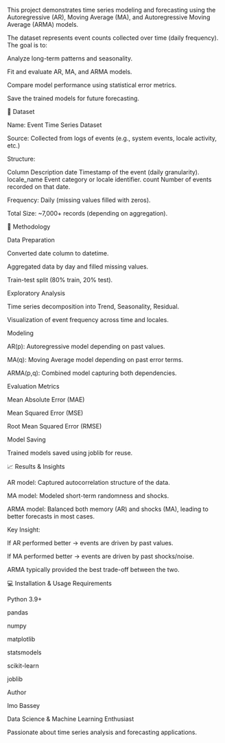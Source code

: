 This project demonstrates time series modeling and forecasting using the Autoregressive (AR), Moving Average (MA), and Autoregressive Moving Average (ARMA) models.

The dataset represents event counts collected over time (daily frequency). The goal is to:

Analyze long-term patterns and seasonality.

Fit and evaluate AR, MA, and ARMA models.

Compare model performance using statistical error metrics.

Save the trained models for future forecasting.

📂 Dataset

Name: Event Time Series Dataset

Source: Collected from logs of events (e.g., system events, locale activity, etc.)

Structure:

Column	Description
date	Timestamp of the event (daily granularity).
locale_name	Event category or locale identifier.
count	Number of events recorded on that date.

Frequency: Daily (missing values filled with zeros).

Total Size: ~7,000+ records (depending on aggregation).

🧮 Methodology

Data Preparation

Converted date column to datetime.

Aggregated data by day and filled missing values.

Train-test split (80% train, 20% test).

Exploratory Analysis

Time series decomposition into Trend, Seasonality, Residual.

Visualization of event frequency across time and locales.

Modeling

AR(p): Autoregressive model depending on past values.

MA(q): Moving Average model depending on past error terms.

ARMA(p,q): Combined model capturing both dependencies.

Evaluation Metrics

Mean Absolute Error (MAE)

Mean Squared Error (MSE)

Root Mean Squared Error (RMSE)

Model Saving

Trained models saved using joblib for reuse.

📈 Results & Insights

AR model: Captured autocorrelation structure of the data.

MA model: Modeled short-term randomness and shocks.

ARMA model: Balanced both memory (AR) and shocks (MA), leading to better forecasts in most cases.

Key Insight:

If AR performed better → events are driven by past values.

If MA performed better → events are driven by past shocks/noise.

ARMA typically provided the best trade-off between the two.

💻 Installation & Usage
Requirements

Python 3.9+

pandas

numpy

matplotlib

statsmodels

scikit-learn

joblib


Author

Imo Bassey

Data Science & Machine Learning Enthusiast

Passionate about time series analysis and forecasting applications.

